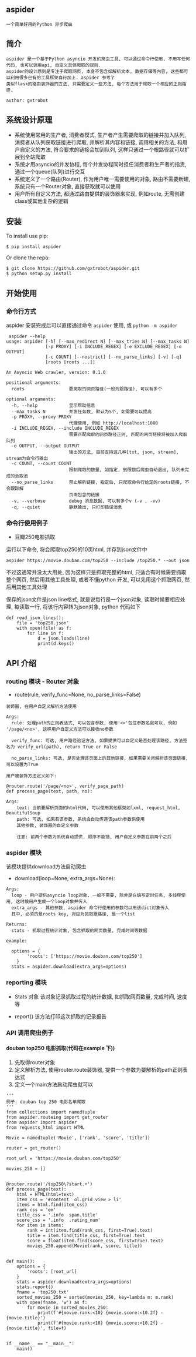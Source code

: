 ## aspider
    一个简单好用的Python 异步爬虫

## 简介

    aspider 是一个基于Python asyncio 开发的爬虫工具, 可以通过命令行使用, 不用写任何代码, 也可以调用api, 自定义具体爬取的规则.
    aspider的设计原则是专注于爬取网页, 本身不包含如解析文本, 数据存储等内容, 这些都可以利用很多已有的工具框架自行加上. aspider 参考了
    类似flask的路由装饰器的方法, 只需要定义一些方法, 每个方法用于爬取一个相应的正则路径.

    author: gxtrobot

## 系统设计原理
- 系统使用常用的生产者, 消费者模式, 生产者产生需要爬取的链接并加入队列, 消费者从队列获取链接进行爬取, 并解析其内容和链接, 调用相关的方法, 和用户自定义的方法, 符合要求的链接会加到队列, 这样只通过一个根路径就可以扩展到全站爬取
- 系统才用asyncio的并发协程, 每个并发协程同时担任消费者和生产者的指责, 通过一个queue(队列)进行交互
- 系统定义了一个路由(Router), 作为用户唯一需要使用的对象, 路由不需要新建, 系统只有一个Router对象, 直接获取就可以使用
- 用户所有自定义方法, 都通过路由提供的装饰器来实现, 例如route, 无需创建class或其他复杂的逻辑


## 安装

To install use pip:

    $ pip install aspider

Or clone the repo:

    $ git clone https://github.com/gxtrobot/aspider.git
    $ python setup.py install

## 开始使用

### 命令行方式
aspider 安装完成后可以直接通过命令 ```aspider``` 使用, 或 ```python -m aspider```
```
 aspider --help
usage: aspider [-h] [--max_redirect N] [--max_tries N] [--max_tasks N]
               [-p PROXY] [-i INCLUDE_REGEX] [-e EXCLUDE_REGEX] [-o OUTPUT]
               [-c COUNT] [--nostrict] [--no_parse_links] [-v] [-q]
               [roots [roots ...]]

An Asyncio Web crawler, version: 0.1.0

positional arguments:
  roots                 要爬取的网页路径(一般为跟路径), 可以有多个

optional arguments:
  -h, --help            显示帮助信息
  --max_tasks N         并发任务数, 默认为5个, 如需要可以提高
  -p PROXY, --proxy PROXY
                        代理使用, 例如 http://localhost:1080
  -i INCLUDE_REGEX, --include INCLUDE_REGEX
                        需要匹配爬取的网页路径正则, 匹配的网页链接将被加入爬取队列
  -o OUTPUT, --output OUTPUT
                        输出的方法, 目前支持这几种[txt, json, stream], stream为命令行输出
  -c COUNT, --count COUNT
                        限制爬取的数量, 如指定, 到限额后爬虫自动退出, 队列未完成的会取消
  --no_parse_links      禁止解析链接, 指定后, 只爬取命令行给定的roots链接, 不会跟踪解
                        页面包含的链接
  -v, --verbose         debug 消息数据, 可以有多个v (-v , -vv)
  -q, --quiet           静默输出, 只打印错误消息
```
### 命令行使用例子
- 豆瓣250电影抓取

运行以下命令, 将会爬取top250的10页html, 并存到json文件中

```
aspider https://movie.douban.com/top250 --include /top250.* --out json
```
不过这通常并没太大用处, 因为这样只是抓取完整的html, 只适合有时候需要抓取整个网页, 然后用其他工具处理, 或者不懂python 开发, 可以先用这个抓取网页, 然后用其他工具处理

保存的json文件是json line格式, 就是说每行是一个json对象, 读取时候要相应处理, 每读取一行, 将该行内容转为json对象, python 代码如下
```
def read_json_lines():
    file = 'top250.json'
    with open(file) as f:
        for line in f:
            d = json.loads(line)
            print(d.keys()
```

## API 介绍

### routing 模块 - Router 对象

- route(rule, verify_func=None, no_parse_links=False)
```
装饰器, 在用户自定义解析方法使用

Args:
  rule: 处理path的正则表达式, 可以包含参数, 使用'<>'包住参数名就可以, 例如 '/page/<no>', 这样用户自定义方法可以接收no参数

  verify_func: 可选, 用户路径验证方法, 如果提供可以自定义是否处理该路径, 方法签名为 verify_url(path), return True or False

  no_parse_links: 可选, 是否处理该页面上的其他链接, 如果需要关闭解析该页面链接, 可以设置为True

用户被装饰方法定义如下:

@router.route('/page/<no>', verify_page_path)
def process_page(text, path, no):

Args:
    text: 当前要解析页面的html代码, 可以使用其他框架如lxml, request_html, BeautifulSoup
    path: 可选, 如果有该参数, 系统会自动传递该path参数供使用
    其他参数, 装饰器的自定义参数

    注意: 前两个参数为系统自动提供, 顺序不能错, 用户自定义参数在前两个之后
```

### aspider 模块
该模块提供download方法启动爬虫

- download(loop=None, extra_args=None):
```
Args:
  loop - 用户提供asyncio loop对象, 一般不需要, 除非是在编写定时任务, 多线程使用, 这时候用户生成一个loop对象并传入
  extra_args - 其他参数, aspider 命令行使用的参数可以用该dict对象传入
  其中, 必须的是roots key, 对应为抓取跟路径, 是一个list

Returns:
  stats - 抓取过程统计对象, 包含抓取的网页数量, 完成时间等数据

example:

  options = {
        'roots': ['https://movie.douban.com/top250']
    }
  stats = aspider.download(extra_args=options)

```

### reporting 模块

- Stats 对象
该对象记录抓取过程的统计数据, 如抓取网页数量, 完成时间, 速度等

- report()
该方法打印这次抓取的记录报告

### API 调用爬虫例子

#### douban top250 电影抓取(代码在example 下))
1. 先取得router对象
2. 定义解析方法, 使用router.route装饰器, 提供一个参数为要解析的path正则表达式
3. 定义一个main方法启动爬虫就可以

```
'''
例子: douban top 250 电影名单爬取
'''
from collections import namedtuple
from aspider.routeing import get_router
from aspider import aspider
from requests_html import HTML

Movie = namedtuple('Movie', ['rank', 'score', 'title'])

router = get_router()

root_url = 'https://movie.douban.com/top250'

movies_250 = []


@router.route('/top250\?start.+')
def process_page(text):
    html = HTML(html=text)
    item_css = '#content  ol.grid_view > li'
    items = html.find(item_css)
    rank_css = 'em'
    title_css = '.info  span.title'
    score_css = '.info  .rating_num'
    for item in items:
        rank = int(item.find(rank_css, first=True).text)
        title = item.find(title_css, first=True).text
        score = float(item.find(score_css, first=True).text)
        movies_250.append(Movie(rank, score, title))


def main():
    options = {
        'roots': [root_url]
    }
    stats = aspider.download(extra_args=options)
    stats.report()
    fname = 'top250.txt'
    sorted_movies_250 = sorted(movies_250, key=lambda m: m.rank)
    with open(fname, 'w') as f:
        for movie in sorted_movies_250:
            print(f'#{movie.rank:<10} {movie.score:<10.2f} - {movie.title}')
            print(f'#{movie.rank:<10} {movie.score:<10.2f} - {movie.title}', file=f)


if __name__ == "__main__":
    main()

```
